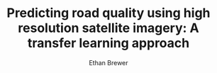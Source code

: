 ---
#Title of Linked Article
title: "Predicting road quality using high resolution satellite imagery: A transfer learning approach"

#A very (very!) short excerpt of your article.  No more than one sentence, optimally less than 10 words.
excerpt: "In this paper, we present a test of the use of transfer learning in convolutional neural networks in conjunction with high resolution satellite imagery of roads to determine (a) if road quality can be estimated with a reasonable degree of accuracy with satellite imagery, and (b) the degree to which such an approach can be applied across different geographies."

#URL of the article you're linking to:
link: https://journals.plos.org/plosone/article?id=10.1371/journal.pone.0253370

#Summary image - shows up on searches
header:
  teaser: /assets/images/newsImages/brewerRoadQualityPLOS.png

#Should be one or more of Vibrancy, Sustainability, and Security.
categories: Security Sustainability

#Tags.  Spaces delimit new tags. To see all current tags, type "/tags/" on the live website URL.
#Most news articles should be linked to a project via the project tag (though not necessarilly all)
tags: roadrunner deep-learning satellite-imagery peer-review

#Don't edit:
entryType: news

#Author of the news article.  Authors must be added into the system, so if this is your first article
#Let us know.
author: Ethan Brewer

#Name of any other authors.  Only the main author's picture shows up on the article, but this allows for
#linking on bio pages.
otherAuthors: 
  - author: 
    - authorName: Olivia Hettinger
    - authorLink: oliviahettingerfall2019
  - author:
    - authorName: Ethan Brewer
    - authorLink: ethanethan
---